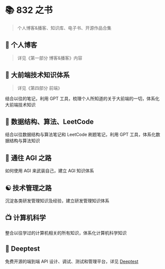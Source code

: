 
# 📚 832 之书


> 个人博客&播客、知识库、电子书、开源作品合集

## 📝 个人博客

> 详见《第一部分 博客&播客》内容 

## 📕 大前端技术知识体系

> 详见《第四部分 前端》

结合以往的笔记，利用 GPT 工具，梳理个人所知道的关于大前端的一切，体系化大前端技术知识

## 📗 数据结构、算法、LeetCode

结合以往数据结构与算法笔记和 LeetCode 刷题笔记，利用 GPT 工具，体系化数据结构与算法知识 

## 🧠 通往 AGI 之路

如何使用 AGI 来武装自己，建立 AGI 知识体系

## ☯️ 技术管理之路
 
沉淀各类研发管理知识及经验，建立研发管理知识体系

## 📺 计算机科学

整合以往学过的计算机相关的所有知识，体系化计算机科学知识

## 🔌 Deeptest

免费开源的端到端 API 设计、调试、测试和管理平台，详见 [Deeptest](https://github.com/deeptest-com/deeptest)

